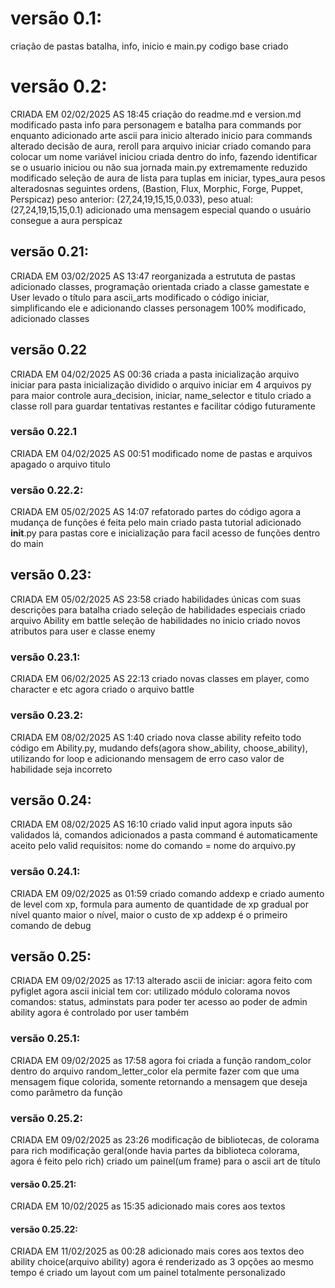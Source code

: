 # versão 0.1:
criação de pastas batalha, info, inicio e main.py
codigo base criado
# versão 0.2:
CRIADA EM 02/02/2025 AS 18:45
criação do readme.md e version.md
modificado pasta info para personagem e batalha para commands por enquanto
adicionado arte ascii para inicio
alterado inicio para commands
alterado decisão de aura, reroll para arquivo iniciar
criado comando para colocar um nome
variável iniciou criada dentro do info, fazendo identificar se o usuario iniciou ou não sua jornada
main.py extremamente reduzido
modificado seleção de aura de lista para tuplas em iniciar, types_aura
pesos alteradosnas seguintes ordens, (Bastion, Flux, Morphic, Forge, Puppet, Perspicaz)
peso anterior: (27,24,19,15,15,0.033), peso atual: (27,24,19,15,15,0.1)
adicionado uma mensagem especial quando o usuário consegue a aura perspicaz
## versão 0.21:
CRIADA EM 03/02/2025 AS 13:47
reorganizada a estrututa de pastas
adicionado classes, programação orientada
criado a classe gamestate e User
levado o título para ascii_arts
modificado o código iniciar, simplificando ele e adicionando classes
personagem 100% modificado, adicionado classes
## versão 0.22
CRIADA EM 04/02/2025 AS 00:36
criada a pasta inicialização
arquivo iniciar para pasta inicialização
dividido o arquivo iniciar em 4 arquivos py para maior controle
aura_decision, iniciar, name_selector e titulo
criado a classe roll para guardar tentativas restantes e facilitar código futuramente
### versão 0.22.1
CRIADA EM 04/02/2025 AS 00:51
modificado nome de pastas e arquivos
apagado o arquivo titulo
### versão 0.22.2:
CRIADA EM 05/02/2025 AS 14:07
refatorado partes do código
agora a mudança de funções é feita pelo main
criado pasta tutorial
adicionado __init__.py para pastas core e inicialização para facil acesso de funções dentro do main
## versão 0.23:
CRIADA EM 05/02/2025 AS 23:58
criado habilidades únicas com suas descrições para batalha
criado seleção de habilidades especiais
criado arquivo Ability em battle
seleção de habilidades no inicio
criado novos atributos para user e classe enemy
### versão 0.23.1:
CRIADA EM 06/02/2025 AS 22:13
criado novas classes em player, como character e etc
agora criado o arquivo battle
### versão 0.23.2:
CRIADA EM 08/02/2025 AS 1:40
criado nova classe ability
refeito todo código em Ability.py, mudando defs(agora show_ability, choose_ability), utilizando for loop e adicionando mensagem de erro caso valor de habilidade seja incorreto
## versão 0.24:
CRIADA EM 08/02/2025 AS 16:10
criado valid input
agora inputs são validados lá, comandos adicionados a pasta command é automaticamente aceito pelo valid
requisitos: nome do comando = nome do arquivo.py
### versão 0.24.1:
CRIADA EM 09/02/2025 as 01:59
criado comando addexp e criado aumento de level com xp, formula para aumento de quantidade de xp gradual por nível
quanto maior o nível, maior o custo de xp
addexp é o primeiro comando de debug
## versão 0.25:
CRIADA EM 09/02/2025 as 17:13
alterado ascii de iniciar: agora feito com pyfiglet
agora ascii inicial tem cor: utilizado módulo colorama
novos comandos: status, adminstats para poder ter acesso ao poder de admin
ability agora é controlado por user também
### versão 0.25.1:
CRIADA EM 09/02/2025 as 17:58
agora foi criada a função random_color dentro do arquivo random_letter_color
ela permite fazer com que uma mensagem fique colorida, somente retornando a mensagem que deseja como parâmetro da função
### versão 0.25.2:
CRIADA EM 09/02/2025 as 23:26
modificação de bibliotecas, de colorama para rich
modificação geral(onde havia partes da biblioteca colorama, agora é feito pelo rich)
criado um painel(um frame) para o ascii art de título
#### versão 0.25.21:
CRIADA EM 10/02/2025 as 15:35
adicionado mais cores aos textos
#### versão 0.25.22:
CRIADA EM 11/02/2025 as 00:28
adicionado mais cores aos textos deo ability choice(arquivo ability)
agora é renderizado as 3 opções ao mesmo tempo
é criado um layout com um painel totalmente personalizado